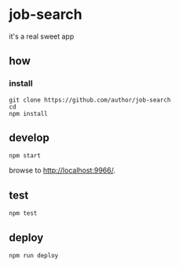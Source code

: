 
# job-search

it's a real sweet app

## how

### install

```
git clone https://github.com/author/job-search
cd 
npm install
```

## develop

```
npm start
```

browse to <http://localhost:9966/>.

## test

```
npm test
```

## deploy

```
npm run deploy
```

